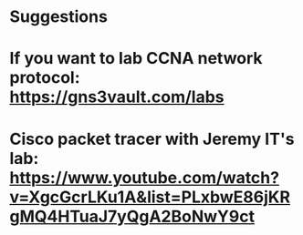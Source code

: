 # Suggestions

# If you want to lab CCNA network protocol: https://gns3vault.com/labs

# Cisco packet tracer with Jeremy IT's lab: https://www.youtube.com/watch?v=XgcGcrLKu1A&list=PLxbwE86jKRgMQ4HTuaJ7yQgA2BoNwY9ct
